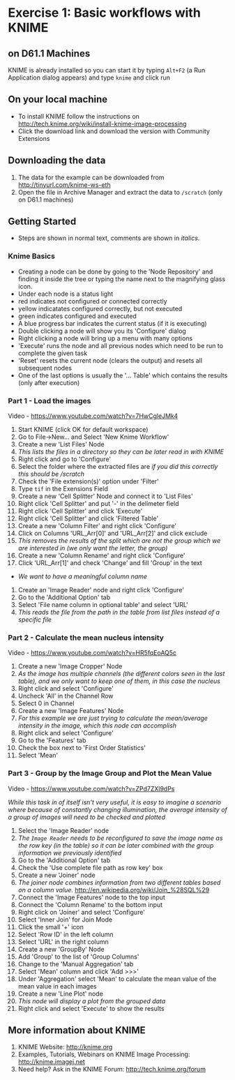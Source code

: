 # Exercise 1: Basic workflows with KNIME



## on D61.1 Machines
KNIME is already installed so you can start it by typing ```Alt+F2``` (a Run Application dialog appears) and type ```knime``` and click run 

## On your local machine
- To install KNIME follow the instructions on http://tech.knime.org/wiki/install-knime-image-processing
- Click the download link and download the version with Community Extensions

## Downloading the data
1. The data for the example can be downloaded from http://tinyurl.com/knime-ws-eth
2. Open the file in Archive Manager and extract the data to ```/scratch``` (only on D61.1 machines)

## Getting Started
- Steps are shown in normal text, comments are shown in _italics_.

### Knime Basics
- Creating a node can be done by going to the 'Node Repository' and finding it inside the tree or typing the name next to the magnifying glass icon. 
- Under each node is a status light
 - red indicates not configured or connected correctly
 - yellow indicatates configured correctly, but not executed
 - green indicates configured and executed
 - A blue progress bar indicates the current status (if it is executing)
- Double clicking a node will show you its 'Configure' dialog
- Right clicking a node will bring up a menu with many options
 - 'Execute' runs the node and all previous nodes which need to be run to complete the given task
 - 'Reset' resets the current node (clears the output) and resets all subsequent nodes
 - One of the last options is usually the '... Table' which contains the results (only after execution)

### Part 1 - Load the images
Video - https://www.youtube.com/watch?v=7HwCgleJMk4

1. Start KNIME (click OK for default workspace)
1. Go to File->New... and Select 'New Knime Workflow'
1. Create a new 'List Files' Node 
 1. _This lists the files in a directory so they can be later read in with KNIME_
 1. Right click and go to 'Configure'
 1. Select the folder where the extracted files are _if you did this correctly this should be /scratch_
 1. Check the 'File extension(s)' option under 'Filter'
 1. Type ```tif``` in the Exensions Field
1. Create a new 'Cell Splitter' Node and connect it to 'List Files'
 1. Right click 'Cell Splitter' and put '-' in the delimeter field
 1. Right click 'Cell Splitter' and click 'Execute'
 1. Right click 'Cell Splitter' and click 'Filtered Table'
1. Create a new 'Column Filter' and right click 'Configure'
 1. Click on Columns 'URL_Arr[0]' and 'URL_Arr[2]' and click exclude
 1. _This removes the results of the split which are not the group which we are interested in (we only want the letter, the group)_
1. Create a new 'Column Rename' and right click 'Configure'
1. Click 'URL_Arr[1]' and check 'Change' and fill 'Group' in the text
 - _We want to have a meaningful column name_
1. Create an 'Image Reader' node and right click 'Configure'
 1. Go to the 'Additional Option' tab 
 1. Select 'File name column in optional table' and select 'URL'
 1. _This reads the file from the path in the table from list files instead of a specific file_

### Part 2 - Calculate the mean nucleus intensity
Video - https://www.youtube.com/watch?v=HR5fqEoAQ5c

1. Create a new 'Image Cropper' Node
 1. _As the image has multiple channels (the different colors seen in the last table), and we only want to keep one of them, in this case the nucleus_
 2. Right click and select 'Configure'
 3. Uncheck 'All' in the Channel Row
 4. Select 0 in Channel
1. Create a new 'Image Features' Node
 1. _For this example we are just trying to calculate the mean/average intensity in the image, which this node can accomplish_
 2. Right click and select 'Configure'
 3. Go to the 'Features' tab
 4. Check the box next to 'First Order Statistics'
 5. Select 'Mean'

### Part 3 - Group by the Image Group and Plot the Mean Value
Video - https://www.youtube.com/watch?v=ZPd7ZXl9dPs

_While this task in of itself isn't very useful, it is easy to imagine a scenario where because of constantly changing illumination, the average intensity of a group of images will need to be checked and plotted_

1. Select the 'Image Reader' node
 1. _The `Image Reader` needs to be reconfigured to save the image name as the row key (in the table) so it can be later combined with the group information we previously identified_
 2. Go to the 'Additional Option' tab
 3. Check the 'Use complete file path as row key' box
1. Create a new 'Joiner' node
 1. _The joiner node combines information from two different tables based on a column value._ http://en.wikipedia.org/wiki/Join_%28SQL%29
 2. Connect the 'Image Features' node to the top input
 3. Connect the 'Column Rename' to the bottom input
 4. Right click on 'Joiner' and select 'Configure'
 5. Select 'Inner Join' for Join Mode
 6. Click the small '+' icon
 7. Select 'Row ID' in the left column
 8. Select 'URL' in the right column
1. Create a new 'GroupBy' Node
 1. Add 'Group' to the list of 'Group Columns'
 2. Change to the 'Manual Aggregation' tab
 3. Select 'Mean' column and click 'Add >>>'
 4. Under 'Aggregation' select 'Mean' to calculate the mean value of the mean value in each images
6. Create a new 'Line Plot' node
 1. _This node will display a plot from the grouped data_
 2. Right click and select 'Execute' to show the results

## More information about KNIME
1. KNIME Website: http://knime.org
2. Examples, Tutorials, Webinars on KNIME Image Processing: http://knime.imagej.net
3. Need help? Ask in the KNIME Forum: http://tech.knime.org/forum
